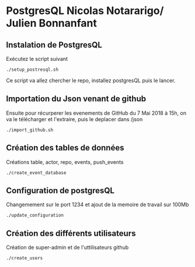 # PostgresQL Nicolas Notararigo/ Julien Bonnanfant



## Instalation de PostgresQL 

Exécutez le script suivant

```Shell
./setup_postresql.sh 
```

Ce script va allez chercher le repo, installez postgresQL puis le lancer.



## Importation du Json venant de github

Ensuite pour récurperer les evenements de GitHub du 7 Mai 2018 à 15h, on va le télécharger et l'extraire, puis le deplacer dans /json

```shell
./import_github.sh
```



## Création des tables de données

Créations table, actor, repo, events, push_events

```
./create_event_database
```



## Configuration de postgresQL

Changemement sur le port 1234 et ajout de la memoire de travail sur 100Mb

```shell
./update_configuration
```



## Création des différents utilisateurs 

Création de super-admin et de l'uttilisateurs github

```shell
./create_users
```



